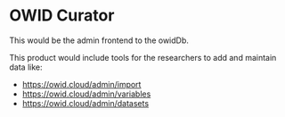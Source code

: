 # OWID Curator

This would be the admin frontend to the owidDb.

This product would include tools for the researchers to add and maintain data like:

-   https://owid.cloud/admin/import
-   https://owid.cloud/admin/variables
-   https://owid.cloud/admin/datasets
